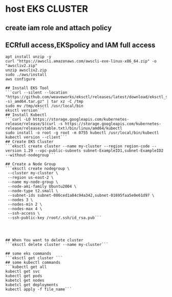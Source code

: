 # host EKS CLUSTER 
 ## create iam role and attach policy
 ## ECRfull access,EKSpolicy and IAM full access
 ```apt-get update -y
 apt install unzip -y
 curl "https://awscli.amazonaws.com/awscli-exe-linux-x86_64.zip" -o "awscliv2.zip"
 unzip awscliv2.zip
 sudo ./aws/install
 aws configure

 ## Install EKS Tool
 ```curl --silent --location "https://github.com/weaveworks/eksctl/releases/latest/download/eksctl_$(uname -s)_amd64.tar.gz" | tar xz -C /tmp
 sudo mv /tmp/eksctl /usr/local/bin
 eksctl version```
 ## Install Kubectl
 ```curl -LO https://storage.googleapis.com/kubernetes-release/release/$(curl -s https://storage.googleapis.com/kubernetes-release/release/stable.txt)/bin/linux/amd64/kubectl
 sudo install -o root -g root -m 0755 kubectl /usr/local/bin/kubectl 
 kubectl version --client```
 ## Create EKS Cluster
 ```eksctl create cluster --name my-cluster --region region-code --version 1.29 --vpc-public-subnets subnet-ExampleID1,subnet-ExampleID2 --without-nodegroup```

 ## Create a Node Group
 ```eksctl create nodegroup \
  --cluster my-cluster \
  --region us-east-2 \
  --name my-node-group \
  --node-ami-family Ubuntu2004 \
  --node-type t2.small \
  --subnet-ids subnet-086ced1a84c94a342,subnet-01695faa5e0e61d97 \
  --nodes 3 \
  --nodes-min 2 \
  --nodes-max 4 \
  --ssh-access \
  --ssh-public-key /root/.ssh/id_rsa.pub```




 ## When You want to delete cluster
 ```eksctl delete cluster --name my-cluster```

## some eks commands
```eksctl get cluster ```
## some kubectl commands
```kubectl get all
kubectl get svc
kubectl get pods
kubetcl get nodes
kubetcl get deployments
kubectl apply -f file_name```
